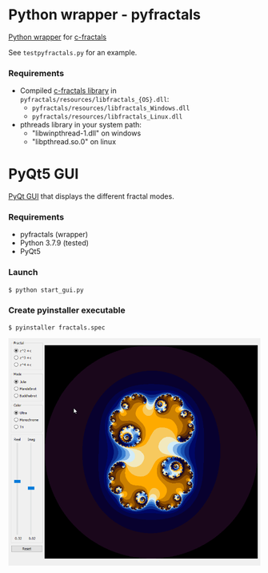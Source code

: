 # Python wrapper - pyfractals

[Python wrapper](pyfractals) for [c-fractals](c-fractals)


See `testpyfractals.py` for an example.


### Requirements

- Compiled [c-fractals library](c-fractals) in `pyfractals/resources/libfractals_{OS}.dll`:
    - `pyfractals/resources/libfractals_Windows.dll`
    - `pyfractals/resources/libfractals_Linux.dll`
- pthreads library in your system path:
    - "libwinpthread-1.dll" on windows
    - "libpthread.so.0" on linux



# PyQt5 GUI

[PyQt GUI](gui) that displays the different fractal modes.


### Requirements

- pyfractals (wrapper)
- Python 3.7.9 (tested)
- PyQt5

### Launch

```
$ python start_gui.py
```

### Create pyinstaller executable

```
$ pyinstaller fractals.spec
```

<p float="left">
  <img src="images/gui_example.gif" width="800" />
</p>

